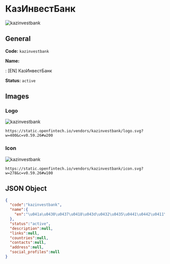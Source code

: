 
# КазИнвестБанк 
![kazinvestbank](https://static.openfintech.io/vendors/kazinvestbank/logo.svg?w=400&c=v0.59.26#w200)  

## General 
 
**Code:** `kazinvestbank` 
 
**Name:** 
 
:	[EN] КазИнвестБанк 
 
**Status:** `active` 
 

## Images 

### Logo 
 
![kazinvestbank](https://static.openfintech.io/vendors/kazinvestbank/logo.svg?w=400&c=v0.59.26#w200)  

```
https://static.openfintech.io/vendors/kazinvestbank/logo.svg?w=400&c=v0.59.26#w200
```  

### Icon 
 
![kazinvestbank](https://static.openfintech.io/vendors/kazinvestbank/icon.svg?w=278&c=v0.59.26#w100)  

```
https://static.openfintech.io/vendors/kazinvestbank/icon.svg?w=278&c=v0.59.26#w100
```  

## JSON Object 

```json
{
  "code":"kazinvestbank",
  "name":{
    "en":"\u041a\u0430\u0437\u0418\u043d\u0432\u0435\u0441\u0442\u0411\u0430\u043d\u043a"
  },
  "status":"active",
  "description":null,
  "links":null,
  "countries":null,
  "contacts":null,
  "address":null,
  "social_profiles":null
}
```  
